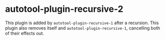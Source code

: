# autotool-plugin-recursive-2

This plugin is added by `autotool-plugin-recursive-1` after a recursion. This
plugin also removes itself and `autotool-plugin-recursive-1`, cancelling both of
their effects out.

